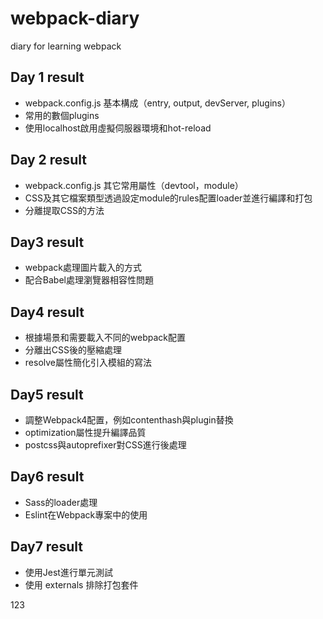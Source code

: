 # webpack-diary
diary for learning webpack

## Day 1 result
- webpack.config.js 基本構成（entry, output, devServer, plugins）
- 常用的數個plugins
- 使用localhost啟用虛擬伺服器環境和hot-reload

## Day 2 result
- webpack.config.js 其它常用屬性（devtool，module）
- CSS及其它檔案類型透過設定module的rules配置loader並進行編譯和打包
- 分離提取CSS的方法

## Day3 result
- webpack處理圖片載入的方式
- 配合Babel處理瀏覽器相容性問題

## Day4 result
- 根據場景和需要載入不同的webpack配置
- 分離出CSS後的壓縮處理
- resolve屬性簡化引入模組的寫法

## Day5 result
- 調整Webpack4配置，例如contenthash與plugin替換
- optimization屬性提升編譯品質
- postcss與autoprefixer對CSS進行後處理

## Day6 result
- Sass的loader處理
- Eslint在Webpack專案中的使用

## Day7 result
- 使用Jest進行單元測試
- 使用 externals 排除打包套件

123
